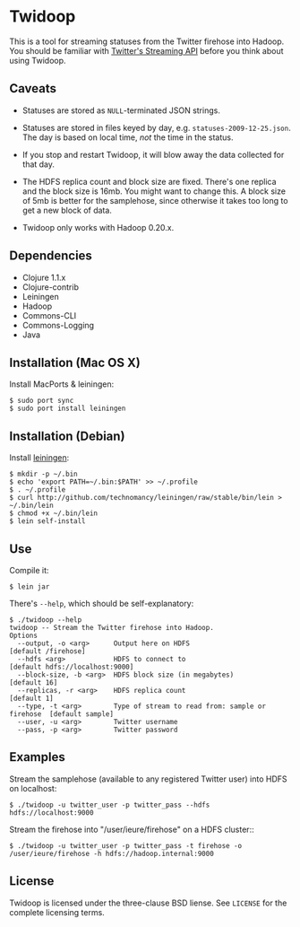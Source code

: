 Twidoop
=======

This is a tool for streaming statuses from the Twitter firehose into Hadoop. You should be familiar with [Twitter's Streaming API](http://apiwiki.twitter.com/Streaming-API-Documentation) before you think about using Twidoop.


Caveats
-------

 * Statuses are stored as `NULL`-terminated JSON strings.

 * Statuses are stored in files keyed by day, e.g. `statuses-2009-12-25.json`. The day is based on local time, *not* the time in the status.

 * If you stop and restart Twidoop, it will blow away the data collected for that day.

 * The HDFS replica count and block size are fixed. There's one replica and the block size is 16mb. You might want to change this. A block size of 5mb is better for the samplehose, since otherwise it takes too long to get a new block of data.

 * Twidoop only works with Hadoop 0.20.x.


Dependencies
------------

 * Clojure 1.1.x
 * Clojure-contrib
 * Leiningen
 * Hadoop
 * Commons-CLI
 * Commons-Logging
 * Java


Installation (Mac OS X)
-----------------------

Install MacPorts & leiningen:

    $ sudo port sync
    $ sudo port install leiningen


Installation (Debian)
---------------------

Install [leiningen](http://github.com/technomancy/leiningen):

    $ mkdir -p ~/.bin
    $ echo 'export PATH=~/.bin:$PATH' >> ~/.profile
    $ . ~/.profile
    $ curl http://github.com/technomancy/leiningen/raw/stable/bin/lein > ~/.bin/lein
    $ chmod +x ~/.bin/lein
    $ lein self-install


Use
---

Compile it:

    $ lein jar

There's `--help`, which should be self-explanatory:

    $ ./twidoop --help
    twidoop -- Stream the Twitter firehose into Hadoop.
    Options
      --output, -o <arg>      Output here on HDFS                              [default /firehose]
      --hdfs <arg>            HDFS to connect to                               [default hdfs://localhost:9000]
      --block-size, -b <arg>  HDFS block size (in megabytes)                   [default 16]
      --replicas, -r <arg>    HDFS replica count                               [default 1]
      --type, -t <arg>        Type of stream to read from: sample or firehose  [default sample]
      --user, -u <arg>        Twitter username
      --pass, -p <arg>        Twitter password


Examples
--------

Stream the samplehose (available to any registered Twitter user) into HDFS on localhost:

    $ ./twidoop -u twitter_user -p twitter_pass --hdfs hdfs://localhost:9000

Stream the firehose into "/user/ieure/firehose" on a HDFS cluster::

    $ ./twidoop -u twitter_user -p twitter_pass -t firehose -o /user/ieure/firehose -h hdfs://hadoop.internal:9000


License
-------

Twidoop is licensed under the three-clause BSD liense. See `LICENSE` for the complete licensing terms.
